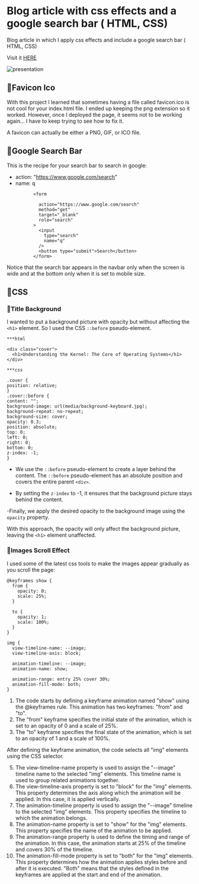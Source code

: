 # Blog article with css effects and a google search bar ( HTML, CSS)

Blog article in which I apply css effects and include a google search bar ( HTML, CSS)

Visit it [HERE](https://vanesascode.github.io/css-scroll-effect-and-google-search-bar/)

![presentation](https://github.com/vanesascode/css-scroll-effect-and-google-search-bar/assets/131259155/ba216024-563c-42a9-9c76-e83b5752642f)

## 🔷Favicon Ico

With this project I learned that sometimes having a file called favicon.ico is not cool for your index.html file. I ended up keeping the png extension so it worked. However, once I deployed the page, it seems not to be working again... I have to keep trying to see how to fix it.

A favicon can actually be either a PNG, GIF, or ICO file.

## 🔷Google Search Bar

This is the recipe for your search bar to search in google:

- action: "https://www.google.com/search"
- name: q

```
          <form

            action="https://www.google.com/search"
            method="get"
            target="_blank"
            role="search"
          >
            <input
              type="search"
              name="q"
            />
            <button type="submit">Search</button>
          </form>
```

Notice that the search bar appears in the navbar only when the screen is wide and at the bottom only when it is set to mobile size.

## 🔷CSS

### 🔸Title Background

I wanted to put a background picture with opacity but without affecting the `<h1>` element. So I used the CSS `::before` pseudo-element.

```
***html

<div class="cover">
  <h1>Understanding the Kernel: The Core of Operating Systems</h1>
</div>

***css

.cover {
position: relative;
}
.cover::before {
content: "";
background-image: url(media/background-keyboard.jpg);
background-repeat: no-repeat;
background-size: cover;
opacity: 0.3;
position: absolute;
top: 0;
left: 0;
right: 0;
bottom: 0;
z-index: -1;
}
```

- We use the `::before` pseudo-element to create a layer behind the content. The `::before` pseudo-element has an absolute position and covers the entire parent `<div>`.

- By setting the `z-index` to -1, it ensures that the background picture stays behind the content.

-Finally, we apply the desired opacity to the background image using the `opacity` property.

With this approach, the opacity will only affect the background picture, leaving the `<h1>` element unaffected.

### 🔸Images Scroll Effect

I used some of the latest css tools to make the images appear gradually as you scroll the page:

```
@keyframes show {
  from {
    opacity: 0;
    scale: 25%;
  }

  to {
    opacity: 1;
    scale: 100%;
  }
}

img {
  view-timeline-name: --image;
  view-timeline-axis: block;

  animation-timeline: --image;
  animation-name: show;

  animation-range: entry 25% cover 30%;
  animation-fill-mode: both;
}
```

1.  The code starts by defining a keyframe animation named "show" using the @keyframes rule. This animation has two keyframes: "from" and "to".
2.  The "from" keyframe specifies the initial state of the animation, which is set to an opacity of 0 and a scale of 25%.
3.  The "to" keyframe specifies the final state of the animation, which is set to an opacity of 1 and a scale of 100%.

After defining the keyframe animation, the code selects all "img" elements using the CSS selector.

5.  The view-timeline-name property is used to assign the "--image" timeline name to the selected "img" elements. This timeline name is used to group related animations together.
6.  The view-timeline-axis property is set to "block" for the "img" elements. This property determines the axis along which the animation will be applied. In this case, it is applied vertically.
7.  The animation-timeline property is used to assign the "--image" timeline to the selected "img" elements. This property specifies the timeline to which the animation belongs.
8.  The animation-name property is set to "show" for the "img" elements. This property specifies the name of the animation to be applied.
9.  The animation-range property is used to define the timing and range of the animation. In this case, the animation starts at 25% of the timeline and covers 30% of the timeline.
10. The animation-fill-mode property is set to "both" for the "img" elements. This property determines how the animation applies styles before and after it is executed. "Both" means that the styles defined in the keyframes are applied at the start and end of the animation.
